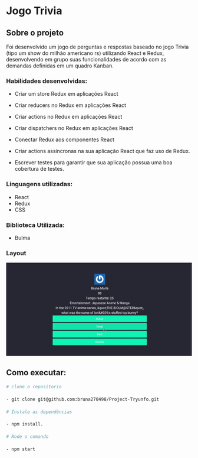 # Jogo Trivia
## Sobre o projeto

Foi desenvolvido um jogo de perguntas e respostas baseado no jogo Trivia (tipo um show do milhão americano rs) utilizando React e Redux, desenvolvendo em grupo suas funcionalidades de acordo com as demandas definidas em um quadro Kanban. 

### Habilidades desenvolvidas:

- Criar um store Redux em aplicações React

- Criar reducers no Redux em aplicações React

- Criar actions no Redux em aplicações React

- Criar dispatchers no Redux em aplicações React

- Conectar Redux aos componentes React

- Criar actions assíncronas na sua aplicação React que faz uso de Redux.

- Escrever testes para garantir que sua aplicação possua uma boa cobertura de testes.

### Linguagens utilizadas:

- React
- Redux
- CSS

### Biblioteca Utilizada:

- Bulma

### Layout

<img src="src/image/ezgif.com-video-to-gif.gif" />

## Como executar:
 
 ```bash
 # clone o repositorio
 
- git clone git@github.com:bruna270498/Project-Tryunfo.git

# Instale as dependências

- npm install.

# Rode o comando

- npm start

```
